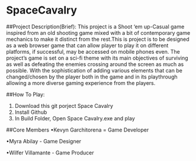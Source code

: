 # SpaceCavalry

##Project Description(Brief): 
This project is a Shoot ‘em up-Casual game inspired from an old shooting game mixed with a bit of contemporary game mechanics to make it distinct from the rest.This is project is to be designed as a web browser game that can allow player to play it on different platforms, if successful, may be accessed on mobile phones even.
The project’s game is set on a sci-fi theme with its main objectives of surviving as well as defeating the enemies crossing around the screen as much as possible. With the sophistication of adding various elements that can be changed/chosen by the player both in the game and in its playthrough allowing a more diverse gaming experience from the players.


##How To Play:
1. Download this git porject Space Cavalry
2. Install Github
3. In Build Folder, Open Space Cavalry.exe and play


##Core Members
•Kevyn Garchitorena = Game Developer

•Myra Abilay - Game Designer

•Wilfer Villamante - Game Producer


###
